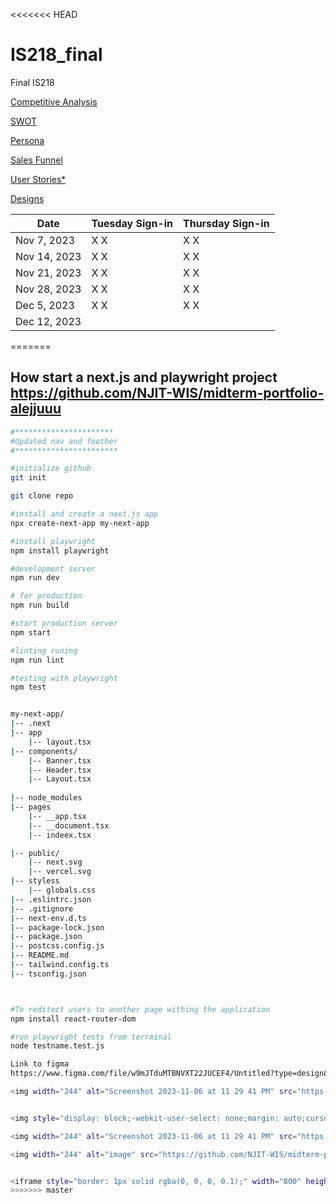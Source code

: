 <<<<<<< HEAD
# IS218_final
Final IS218

[Competitive Analysis](markups/competitive_analysis.md)

[SWOT](markups/swot.md)

[Persona](markups/persona.md)

[Sales Funnel](markups/sales_funnel.md)

[User Stories*](markups/user_stories.md)

[Designs](markups/designs.md)


| Date       | Tuesday Sign-in | Thursday Sign-in |
|------------|-----------------|------------------|
| Nov 7, 2023|  X   X          |  X     X         |
| Nov 14, 2023| X   X          |  X     X         |
| Nov 21, 2023| X   X          |  X     X         |
| Nov 28, 2023| X   X          |  X     X         |
| Dec 5, 2023 | X   X          |  X     X         |
| Dec 12, 2023|                |                  | 
=======
## How start a next.js and playwright project https://github.com/NJIT-WIS/midterm-portfolio-alejjuuu
```bash
#**********************
#Updated nav and foother 
#***********************

#initialize github
git init

git clone repo

#install and create a next.js app
npx create-next-app my-next-app

#install playwright
npm install playwright

#development server
npm run dev

# for production
npm run build

#start production server
npm start

#linting runing 
npm run lint

#testing with playwright
npm test


my-next-app/
|-- .next
|-- app
    |-- layout.tsx
|-- components/
    |-- Banner.tsx
    |-- Header.tsx
    |-- Layout.tsx
   
|-- node_modules
|-- pages
    |-- __app.tsx
    |-- __document.tsx
    |-- indeex.tsx

|-- public/
    |-- next.svg
    |-- vercel.svg
|-- styless
    |-- globals.css
|-- .eslintrc.json
|-- .gitignore
|-- next-env.d.ts
|-- package-lock.json
|-- package.json
|-- postcss.config.js
|-- README.md
|-- tailwind.config.ts
|-- tsconfig.json



#To reditect users to another page withing the application
npm install react-router-dom

#run playwright tests from terrminal
node testname.test.js

Link to figma
https://www.figma.com/file/w9mJTduMTBNVXT22JUCEF4/Untitled?type=design&node-id=0-1&mode=design&t=oGvwKWIcyoR4OJ3T-0

<img width="244" alt="Screenshot 2023-11-06 at 11 29 41 PM" src="https://github.com/NJIT-WIS/midterm-portfolio-alejjuuu/assets/89930344/a7275717-97ff-4fc6-9061-959f86555649">


<img style="display: block;-webkit-user-select: none;margin: auto;cursor: zoom-in;background-color: hsl(0, 0%, 90%);transition: background-color 300ms;" src="https://raw.githubusercontent.com/NJIT-WIS/midterm-portfolio-alejjuuu/main/public/images/hey.webp" width="246" height="844">

<img width="244" alt="Screenshot 2023-11-06 at 11 29 41 PM" src="https://github.com/NJIT-WIS/midterm-portfolio-alejjuuu/assets/89930344/cda4fbbb-ad9b-4b1e-a456-09e54facacaf">

<img width="244" alt="image" src="https://github.com/NJIT-WIS/midterm-portfolio-alejjuuu/assets/89930344/4627e1c7-d6aa-4e4e-b740-05b3847b556b">


<iframe style="border: 1px solid rgba(0, 0, 0, 0.1);" width="800" height="450" src="https://www.figma.com/embed?embed_host=share&url=https%3A%2F%2Fwww.figma.com%2Ffile%2Fw9mJTduMTBNVXT22JUCEF4%2FUntitled%3Ftype%3Ddesign%26node-id%3D0%253A1%26mode%3Ddesign%26t%3DoGvwKWIcyoR4OJ3T-1" allowfullscreen></iframe>
>>>>>>> master
